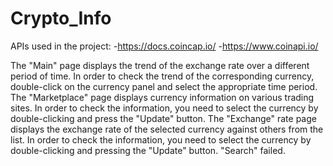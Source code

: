# Crypto_Info
APIs used in the project:
-https://docs.coincap.io/
-https://www.coinapi.io/

The "Main" page displays the trend of the exchange rate over a different period of time. In order to check the trend of the corresponding currency, double-click on the currency panel and select the appropriate time period.
The "Marketplace" page displays currency information on various trading sites. In order to check the information, you need to select the currency by double-clicking and press the "Update" button.
The "Exchange" rate page displays the exchange rate of the selected currency against others from the list. In order to check the information, you need to select the currency by double-clicking and pressing the "Update" button.
"Search" failed.
